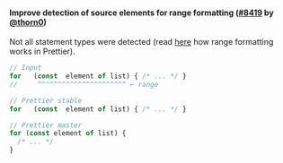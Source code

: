 #### Improve detection of source elements for range formatting ([#8419](https://github.com/prettier/prettier/pull/8419) by [@thorn0](https://github.com/thorn0))

Not all statement types were detected (read [here](https://prettier.io/docs/en/options.html#range) how range formatting works in Prettier).

<!-- prettier-ignore -->
```jsx
// Input
for   (const  element of list) { /* ... */ }
//     ^^^^^^^^^^^^^^^^^^^^^^ ← range

// Prettier stable
for   (const  element of list) { /* ... */ }

// Prettier master
for (const element of list) {
  /* ... */
}
```
